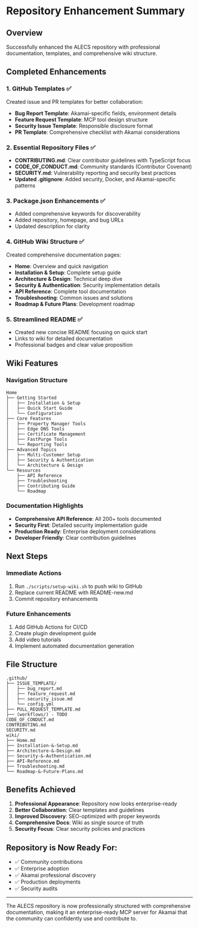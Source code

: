 # Repository Enhancement Summary

## Overview
Successfully enhanced the ALECS repository with professional documentation, templates, and comprehensive wiki structure.

## Completed Enhancements

### 1. GitHub Templates ✅
Created issue and PR templates for better collaboration:
- **Bug Report Template**: Akamai-specific fields, environment details
- **Feature Request Template**: MCP tool design structure
- **Security Issue Template**: Responsible disclosure format
- **PR Template**: Comprehensive checklist with Akamai considerations

### 2. Essential Repository Files ✅
- **CONTRIBUTING.md**: Clear contributor guidelines with TypeScript focus
- **CODE_OF_CONDUCT.md**: Community standards (Contributor Covenant)
- **SECURITY.md**: Vulnerability reporting and security best practices
- **Updated .gitignore**: Added security, Docker, and Akamai-specific patterns

### 3. Package.json Enhancements ✅
- Added comprehensive keywords for discoverability
- Added repository, homepage, and bug URLs
- Updated description for clarity

### 4. GitHub Wiki Structure ✅
Created comprehensive documentation pages:
- **Home**: Overview and quick navigation
- **Installation & Setup**: Complete setup guide
- **Architecture & Design**: Technical deep dive
- **Security & Authentication**: Security implementation details
- **API Reference**: Complete tool documentation
- **Troubleshooting**: Common issues and solutions
- **Roadmap & Future Plans**: Development roadmap

### 5. Streamlined README ✅
- Created new concise README focusing on quick start
- Links to wiki for detailed documentation
- Professional badges and clear value proposition

## Wiki Features

### Navigation Structure
```
Home
├── Getting Started
│   ├── Installation & Setup
│   ├── Quick Start Guide
│   └── Configuration
├── Core Features
│   ├── Property Manager Tools
│   ├── Edge DNS Tools
│   ├── Certificate Management
│   ├── FastPurge Tools
│   └── Reporting Tools
├── Advanced Topics
│   ├── Multi-Customer Setup
│   ├── Security & Authentication
│   └── Architecture & Design
└── Resources
    ├── API Reference
    ├── Troubleshooting
    ├── Contributing Guide
    └── Roadmap
```

### Documentation Highlights
- **Comprehensive API Reference**: All 200+ tools documented
- **Security First**: Detailed security implementation guide
- **Production Ready**: Enterprise deployment considerations
- **Developer Friendly**: Clear contribution guidelines

## Next Steps

### Immediate Actions
1. Run `./scripts/setup-wiki.sh` to push wiki to GitHub
2. Replace current README with README-new.md
3. Commit repository enhancements

### Future Enhancements
1. Add GitHub Actions for CI/CD
2. Create plugin development guide
3. Add video tutorials
4. Implement automated documentation generation

## File Structure
```
.github/
├── ISSUE_TEMPLATE/
│   ├── bug_report.md
│   ├── feature_request.md
│   ├── security_issue.md
│   └── config.yml
├── PULL_REQUEST_TEMPLATE.md
├── (workflows/) - TODO
CODE_OF_CONDUCT.md
CONTRIBUTING.md
SECURITY.md
wiki/
├── Home.md
├── Installation-&-Setup.md
├── Architecture-&-Design.md
├── Security-&-Authentication.md
├── API-Reference.md
├── Troubleshooting.md
└── Roadmap-&-Future-Plans.md
```

## Benefits Achieved
1. **Professional Appearance**: Repository now looks enterprise-ready
2. **Better Collaboration**: Clear templates and guidelines
3. **Improved Discovery**: SEO-optimized with proper keywords
4. **Comprehensive Docs**: Wiki as single source of truth
5. **Security Focus**: Clear security policies and practices

## Repository is Now Ready For:
- ✅ Community contributions
- ✅ Enterprise adoption
- ✅ Akamai professional discovery
- ✅ Production deployments
- ✅ Security audits

---

The ALECS repository is now professionally structured with comprehensive documentation, making it an enterprise-ready MCP server for Akamai that the community can confidently use and contribute to.
